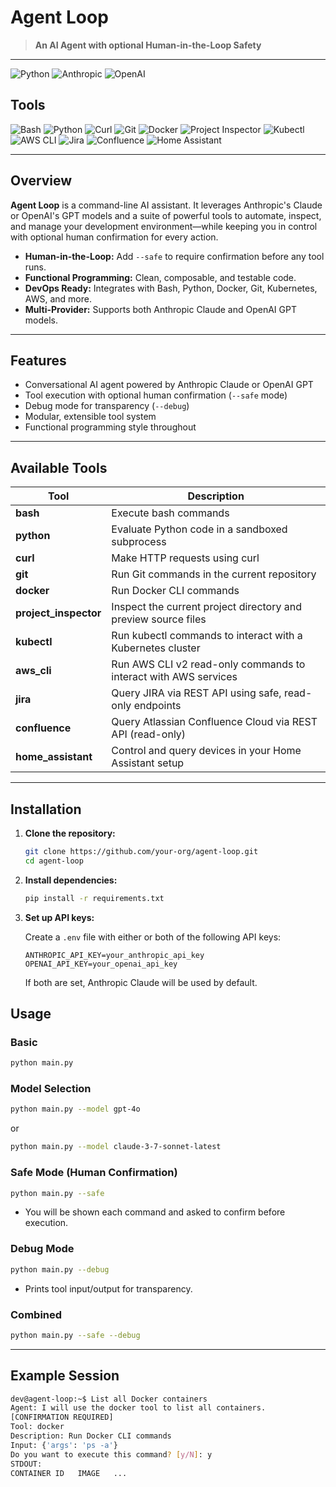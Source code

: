# Agent Loop

> **An AI Agent with optional Human-in-the-Loop Safety**

---

![Python](https://img.shields.io/badge/Python-3.8%2B-blue?logo=python)
![Anthropic](https://img.shields.io/badge/Anthropic-API-orange)
![OpenAI](https://img.shields.io/badge/OpenAI-API-green?logo=openai)

## Tools

![Bash](https://img.shields.io/badge/Tool-Bash-black?logo=gnu-bash)
![Python](https://img.shields.io/badge/Tool-Python-3776AB?logo=python)
![Curl](https://img.shields.io/badge/Tool-Curl-073551?logo=curl)
![Git](https://img.shields.io/badge/Tool-Git-F05032?logo=git)
![Docker](https://img.shields.io/badge/Tool-Docker-2496ED?logo=docker)
![Project Inspector](https://img.shields.io/badge/Tool-Project_Inspector-lightgrey)
![Kubectl](https://img.shields.io/badge/Tool-Kubectl-326CE5?logo=kubernetes)
![AWS CLI](https://img.shields.io/badge/Tool-AWS_CLI-232F3E?logo=amazon-aws)
![Jira](https://img.shields.io/badge/Tool-Jira-0052CC?logo=jira)
![Confluence](https://img.shields.io/badge/Tool-Confluence-172B4D?logo=confluence)
![Home Assistant](https://img.shields.io/badge/Tool-Home_Assistant-41BDF5?logo=home-assistant)

---

## Overview

**Agent Loop** is a command-line AI assistant. It leverages Anthropic's Claude or OpenAI's GPT models and a suite of powerful tools to automate, inspect, and manage your development environment—while keeping you in control with optional human confirmation for every action.

- **Human-in-the-Loop:** Add `--safe` to require confirmation before any tool runs.
- **Functional Programming:** Clean, composable, and testable code.
- **DevOps Ready:** Integrates with Bash, Python, Docker, Git, Kubernetes, AWS, and more.
- **Multi-Provider:** Supports both Anthropic Claude and OpenAI GPT models.

---

## Features

- Conversational AI agent powered by Anthropic Claude or OpenAI GPT
- Tool execution with optional human confirmation (`--safe` mode)
- Debug mode for transparency (`--debug`)
- Modular, extensible tool system
- Functional programming style throughout

---

## Available Tools

| Tool                  | Description                                                     |
| --------------------- | --------------------------------------------------------------- |
| **bash**              | Execute bash commands                                           |
| **python**            | Evaluate Python code in a sandboxed subprocess                  |
| **curl**              | Make HTTP requests using curl                                   |
| **git**               | Run Git commands in the current repository                      |
| **docker**            | Run Docker CLI commands                                         |
| **project_inspector** | Inspect the current project directory and preview source files  |
| **kubectl**           | Run kubectl commands to interact with a Kubernetes cluster      |
| **aws_cli**           | Run AWS CLI v2 read-only commands to interact with AWS services |
| **jira**              | Query JIRA via REST API using safe, read-only endpoints         |
| **confluence**        | Query Atlassian Confluence Cloud via REST API (read-only)       |
| **home_assistant**    | Control and query devices in your Home Assistant setup          |

---

## Installation

1. **Clone the repository:**

   ```sh
   git clone https://github.com/your-org/agent-loop.git
   cd agent-loop
   ```

2. **Install dependencies:**

   ```sh
   pip install -r requirements.txt
   ```

3. **Set up API keys:**

   Create a `.env` file with either or both of the following API keys:

   ```
   ANTHROPIC_API_KEY=your_anthropic_api_key
   OPENAI_API_KEY=your_openai_api_key
   ```

   If both are set, Anthropic Claude will be used by default.

## Usage

### Basic

```sh
python main.py
```

### Model Selection

```sh
python main.py --model gpt-4o
```

or

```sh
python main.py --model claude-3-7-sonnet-latest
```

### Safe Mode (Human Confirmation)

```sh
python main.py --safe
```

- You will be shown each command and asked to confirm before execution.

### Debug Mode

```sh
python main.py --debug
```

- Prints tool input/output for transparency.

### Combined

```sh
python main.py --safe --debug
```

---

## Example Session

```bash
dev@agent-loop:~$ List all Docker containers
Agent: I will use the docker tool to list all containers.
[CONFIRMATION REQUIRED]
Tool: docker
Description: Run Docker CLI commands
Input: {'args': 'ps -a'}
Do you want to execute this command? [y/N]: y
STDOUT:
CONTAINER ID   IMAGE   ...
```
